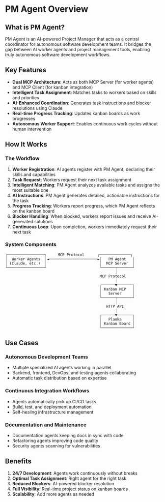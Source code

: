 # PM Agent Overview

## What is PM Agent?

PM Agent is an AI-powered Project Manager that acts as a central coordinator for autonomous software development teams. It bridges the gap between AI worker agents and project management tools, enabling truly autonomous software development workflows.

## Key Features

- **Dual MCP Architecture**: Acts as both MCP Server (for worker agents) and MCP Client (for kanban integration)
- **Intelligent Task Assignment**: Matches tasks to workers based on skills and priorities
- **AI-Enhanced Coordination**: Generates task instructions and blocker resolutions using Claude
- **Real-time Progress Tracking**: Updates kanban boards as work progresses
- **Autonomous Worker Support**: Enables continuous work cycles without human intervention

## How It Works

### The Workflow

1. **Worker Registration**: AI agents register with PM Agent, declaring their skills and capabilities
2. **Task Request**: Workers request their next task assignment
3. **Intelligent Matching**: PM Agent analyzes available tasks and assigns the most suitable one
4. **AI Instructions**: PM Agent generates detailed, actionable instructions for the task
5. **Progress Tracking**: Workers report progress, which PM Agent reflects on the kanban board
6. **Blocker Handling**: When blocked, workers report issues and receive AI-generated solutions
7. **Continuous Loop**: Upon completion, workers immediately request their next task

### System Components

```
┌─────────────────┐     MCP Protocol      ┌──────────────┐
│  Worker Agents  │◄──────────────────────►│   PM Agent   │
│ (Claude, etc.)  │                        │  MCP Server  │
└─────────────────┘                        └──────┬───────┘
                                                  │
                                           MCP Protocol
                                                  │
                                           ┌──────▼───────┐
                                           │ Kanban MCP   │
                                           │   Server     │
                                           └──────┬───────┘
                                                  │
                                              HTTP API
                                                  │
                                           ┌──────▼───────┐
                                           │   Planka     │
                                           │ Kanban Board │
                                           └──────────────┘
```

## Use Cases

### Autonomous Development Teams
- Multiple specialized AI agents working in parallel
- Backend, frontend, DevOps, and testing agents collaborating
- Automatic task distribution based on expertise

### Continuous Integration Workflows
- Agents automatically pick up CI/CD tasks
- Build, test, and deployment automation
- Self-healing infrastructure management

### Documentation and Maintenance
- Documentation agents keeping docs in sync with code
- Refactoring agents improving code quality
- Security agents scanning for vulnerabilities

## Benefits

1. **24/7 Development**: Agents work continuously without breaks
2. **Optimal Task Assignment**: Right agent for the right task
3. **Reduced Blockers**: AI-powered blocker resolution
4. **Full Visibility**: Real-time project status on kanban boards
5. **Scalability**: Add more agents as needed